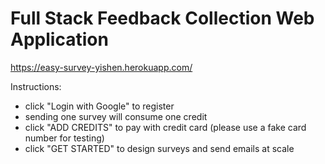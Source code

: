 # Full Stack Feedback Collection Web Application

<https://easy-survey-yishen.herokuapp.com/>

Instructions:
- click "Login with Google" to register
- sending one survey will consume one credit
- click "ADD CREDITS" to pay with credit card (please use a fake card number for testing)
- click "GET STARTED" to design surveys and send emails at scale
